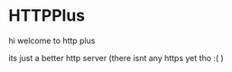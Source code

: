 
# HTTPPlus
hi welcome to http plus

its just a better http server (there isnt any https yet tho :( )

[//]: # (TODO: add more stuff here)
